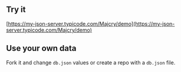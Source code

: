 ## Try it

[https://my-json-server.typicode.com/Majcry/demo](https://my-json-server.typicode.com/Majcry/demo)

## Use your own data

Fork it and change `db.json` values or create a repo with a `db.json` file.
